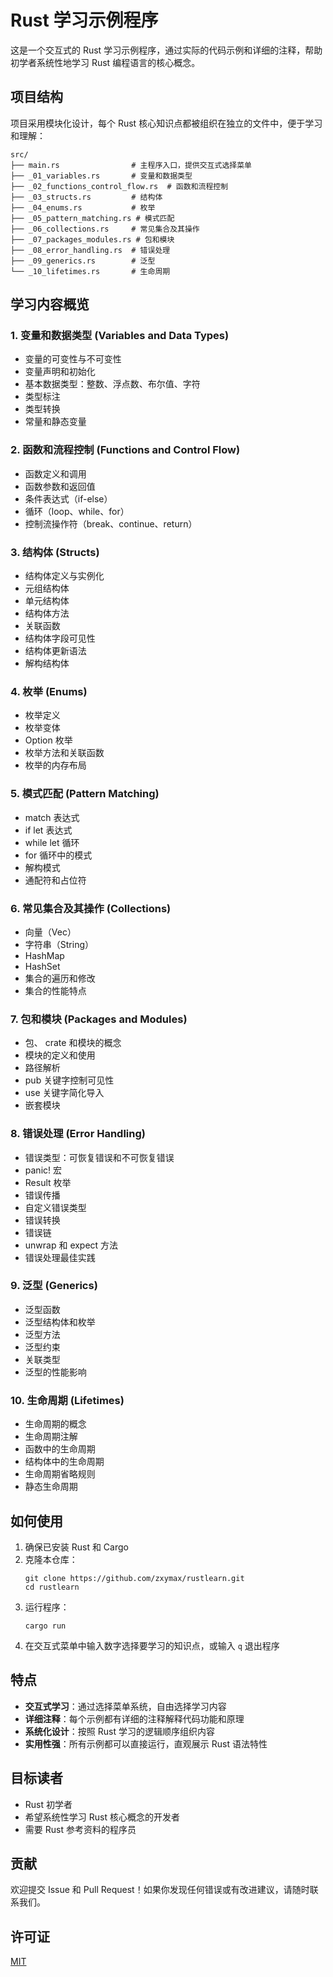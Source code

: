 # Rust 学习示例程序

这是一个交互式的 Rust 学习示例程序，通过实际的代码示例和详细的注释，帮助初学者系统性地学习 Rust 编程语言的核心概念。

## 项目结构

项目采用模块化设计，每个 Rust 核心知识点都被组织在独立的文件中，便于学习和理解：

```
src/
├── main.rs                # 主程序入口，提供交互式选择菜单
├── _01_variables.rs       # 变量和数据类型
├── _02_functions_control_flow.rs  # 函数和流程控制
├── _03_structs.rs         # 结构体
├── _04_enums.rs           # 枚举
├── _05_pattern_matching.rs # 模式匹配
├── _06_collections.rs     # 常见集合及其操作
├── _07_packages_modules.rs # 包和模块
├── _08_error_handling.rs  # 错误处理
├── _09_generics.rs        # 泛型
└── _10_lifetimes.rs       # 生命周期
```

## 学习内容概览

### 1. 变量和数据类型 (Variables and Data Types)
- 变量的可变性与不可变性
- 变量声明和初始化
- 基本数据类型：整数、浮点数、布尔值、字符
- 类型标注
- 类型转换
- 常量和静态变量

### 2. 函数和流程控制 (Functions and Control Flow)
- 函数定义和调用
- 函数参数和返回值
- 条件表达式（if-else）
- 循环（loop、while、for）
- 控制流操作符（break、continue、return）

### 3. 结构体 (Structs)
- 结构体定义与实例化
- 元组结构体
- 单元结构体
- 结构体方法
- 关联函数
- 结构体字段可见性
- 结构体更新语法
- 解构结构体

### 4. 枚举 (Enums)
- 枚举定义
- 枚举变体
- Option 枚举
- 枚举方法和关联函数
- 枚举的内存布局

### 5. 模式匹配 (Pattern Matching)
- match 表达式
- if let 表达式
- while let 循环
- for 循环中的模式
- 解构模式
- 通配符和占位符

### 6. 常见集合及其操作 (Collections)
- 向量（Vec）
- 字符串（String）
- HashMap
- HashSet
- 集合的遍历和修改
- 集合的性能特点

### 7. 包和模块 (Packages and Modules)
- 包、 crate 和模块的概念
- 模块的定义和使用
- 路径解析
- pub 关键字控制可见性
- use 关键字简化导入
- 嵌套模块

### 8. 错误处理 (Error Handling)
- 错误类型：可恢复错误和不可恢复错误
- panic! 宏
- Result 枚举
- 错误传播
- 自定义错误类型
- 错误转换
- 错误链
- unwrap 和 expect 方法
- 错误处理最佳实践

### 9. 泛型 (Generics)
- 泛型函数
- 泛型结构体和枚举
- 泛型方法
- 泛型约束
- 关联类型
- 泛型的性能影响

### 10. 生命周期 (Lifetimes)
- 生命周期的概念
- 生命周期注解
- 函数中的生命周期
- 结构体中的生命周期
- 生命周期省略规则
- 静态生命周期

## 如何使用

1. 确保已安装 Rust 和 Cargo
2. 克隆本仓库：
   ```
   git clone https://github.com/zxymax/rustlearn.git
   cd rustlearn
   ```
3. 运行程序：
   ```
   cargo run
   ```
4. 在交互式菜单中输入数字选择要学习的知识点，或输入 `q` 退出程序

## 特点

- **交互式学习**：通过选择菜单系统，自由选择学习内容
- **详细注释**：每个示例都有详细的注释解释代码功能和原理
- **系统化设计**：按照 Rust 学习的逻辑顺序组织内容
- **实用性强**：所有示例都可以直接运行，直观展示 Rust 语法特性

## 目标读者

- Rust 初学者
- 希望系统性学习 Rust 核心概念的开发者
- 需要 Rust 参考资料的程序员

## 贡献

欢迎提交 Issue 和 Pull Request！如果你发现任何错误或有改进建议，请随时联系我们。

## 许可证

[MIT](LICENSE)
